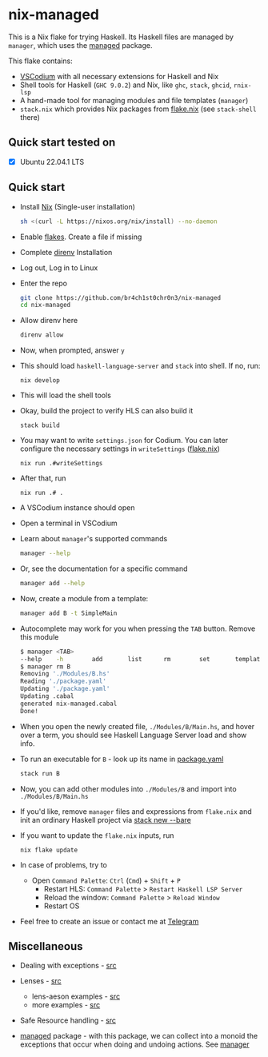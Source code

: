 # nix-managed

This is a Nix flake for trying Haskell. Its Haskell files are managed by `manager`, which uses the [managed](https://hackage.haskell.org/package/managed-1.0.9) package.

This flake contains:

- [VSCodium](https://vscodium.com/) with all necessary extensions for Haskell and Nix
- Shell tools for Haskell (`GHC 9.0.2`) and Nix, like `ghc`, `stack`, `ghcid`, `rnix-lsp`
- A hand-made tool for managing modules and file templates (`manager`)
- `stack.nix` which provides Nix packages from [flake.nix](flake.nix) (see `stack-shell` there)

## Quick start tested on

- [x] Ubuntu 22.04.1 LTS

## Quick start

- Install [Nix](https://nixos.org/download.html) (Single-user installation)

  ```sh
  sh <(curl -L https://nixos.org/nix/install) --no-daemon
  ```

- Enable [flakes](https://nixos.wiki/wiki/Flakes#Permanent). Create a file if missing

- Complete [direnv](https://direnv.net/docs/installation.html#from-system-packages) Installation

- Log out, Log in to Linux

- Enter the repo

  ```sh
  git clone https://github.com/br4ch1st0chr0n3/nix-managed
  cd nix-managed
  ```

- Allow direnv here

  ```sh
  direnv allow
  ```

- Now, when prompted, answer `y`

- This should load `haskell-language-server` and `stack` into shell. If no, run:

  ```console
  nix develop
  ```

- This will load the shell tools

- Okay, build the project to verify HLS can also build it

  ```console
  stack build
  ```

- You may want to write `settings.json` for Codium. You can later configure the necessary settings in `writeSettings` ([flake.nix](flake.nix))

  ```console
  nix run .#writeSettings
  ```

- After that, run

  ```console
  nix run .# .
  ```

- A VSCodium instance should open

- Open a terminal in VSCodium

- Learn about `manager`'s supported commands

  ```sh
  manager --help
  ```

- Or, see the documentation for a specific command

  ```sh
  manager add --help
  ```

- Now, create a module from a template:

  ```sh
  manager add B -t SimpleMain
  ```

- Autocomplete may work for you when pressing the `TAB` button. Remove this module

  ```sh
  $ manager <TAB>
  --help    -h        add       list      rm        set       template
  $ manager rm B
  Removing './Modules/B.hs'
  Reading './package.yaml'
  Updating './package.yaml'
  Updating .cabal
  generated nix-managed.cabal
  Done!
  ```

- When you open the newly created file, `./Modules/B/Main.hs`, and hover over a term, you should see Haskell Language Server load and show info.

- To run an executable for `B` - look up its name in [package.yaml](./package.yaml)
  ```sh
  stack run B
  ```

- Now, you can add other modules into `./Modules/B` and import into `./Modules/B/Main.hs`

- If you'd like, remove `manager` files and expressions from `flake.nix` and init an ordinary Haskell project via [stack new --bare](https://docs.haskellstack.org/en/stable/GUIDE/#the-stack-new-command)

- If you want to update the `flake.nix` inputs, run

  ```console
  nix flake update
  ```

- In case of problems, try to
  - Open `Command Palette`: `Ctrl` (`Cmd`) + `Shift` + `P`
    - Restart HLS: `Command Palette` > `Restart Haskell LSP Server`
    - Reload the window: `Command Palette` > `Reload Window`
    - Restart OS

- Feel free to create an issue or contact me at [Telegram](https://daniladanko.t.me)

## Miscellaneous

- Dealing with exceptions - [src](http://www.mega-nerd.com/erikd/Blog/CodeHacking/Haskell/what_do_you_mean.html)

- Lenses - [src](https://en.wikibooks.org/wiki/Haskell/Lenses_and_functional_references)
  - lens-aeson examples - [src](https://github.com/danidiaz/lens-aeson-examples/blob/master/src/Data/Aeson/Lens/Examples.hs)
  - more examples - [src](https://www.snoyman.com/blog/2017/05/playing-with-lens-aeson/)

- Safe Resource handling - [src](https://mmhaskell.com/blog/2022/6/23/resources-and-bracket)

- [managed](https://hackage.haskell.org/package/managed-1.0.9) package - with this package, we can collect into a monoid the exceptions that occur when doing and undoing actions. See [manager](./manager/)
